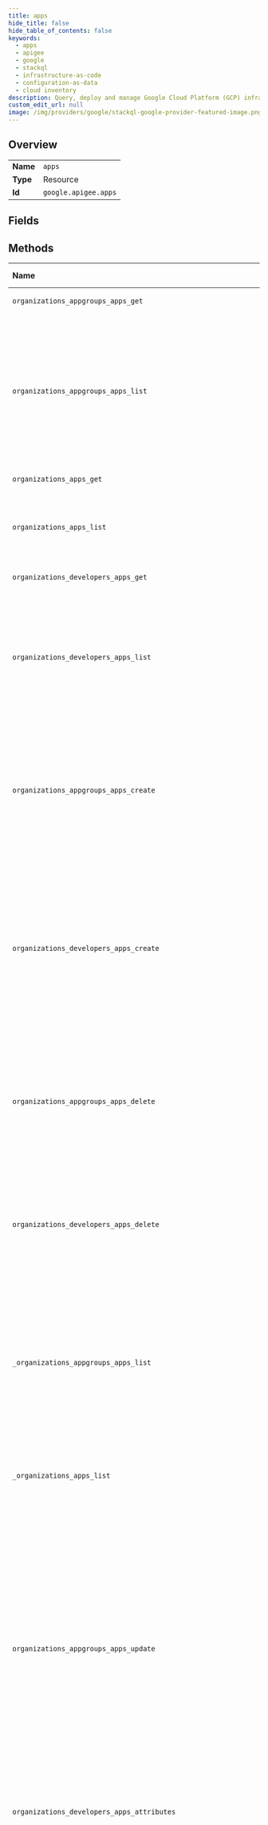 ```yaml
---
title: apps
hide_title: false
hide_table_of_contents: false
keywords:
  - apps
  - apigee
  - google    
  - stackql
  - infrastructure-as-code
  - configuration-as-data
  - cloud inventory
description: Query, deploy and manage Google Cloud Platform (GCP) infrastructure and resources using SQL
custom_edit_url: null
image: /img/providers/google/stackql-google-provider-featured-image.png
---
```

  
    

## Overview
<table><tbody>
<tr><td><b>Name</b></td><td><code>apps</code></td></tr>
<tr><td><b>Type</b></td><td>Resource</td></tr>
<tr><td><b>Id</b></td><td><code>google.apigee.apps</code></td></tr>
</tbody></table>

## Fields
## Methods
| Name | Accessible by | Required Params | Description |
|:-----|:--------------|:----------------|:------------|
| `organizations_appgroups_apps_get` | `SELECT` | `appgroupsId, appsId, organizationsId` | Returns the details for an AppGroup app. |
| `organizations_appgroups_apps_list` | `SELECT` | `appgroupsId, organizationsId` | Lists all apps created by an AppGroup in an Apigee organization. Optionally, you can request an expanded view of the AppGroup apps. Lists all AppGroupApps in an AppGroup. A maximum of 1000 AppGroup apps are returned in the response if PageSize is not specified, or if the PageSize is greater than 1000. |
| `organizations_apps_get` | `SELECT` | `appsId, organizationsId` | Gets the app profile for the specified app ID. |
| `organizations_apps_list` | `SELECT` | `organizationsId` | Lists IDs of apps within an organization that have the specified app status (approved or revoked) or are of the specified app type (developer or company). |
| `organizations_developers_apps_get` | `SELECT` | `appsId, developersId, organizationsId` | Returns the details for a developer app. |
| `organizations_developers_apps_list` | `SELECT` | `developersId, organizationsId` | Lists all apps created by a developer in an Apigee organization. Optionally, you can request an expanded view of the developer apps. A maximum of 100 developer apps are returned per API call. You can paginate the list of deveoper apps returned using the `startKey` and `count` query parameters. |
| `organizations_appgroups_apps_create` | `INSERT` | `appgroupsId, organizationsId` | Creates an app and associates it with an AppGroup. This API associates the AppGroup app with the specified API product and auto-generates an API key for the app to use in calls to API proxies inside that API product. The `name` is the unique ID of the app that you can use in API calls. |
| `organizations_developers_apps_create` | `INSERT` | `developersId, organizationsId` | Creates an app associated with a developer. This API associates the developer app with the specified API product and auto-generates an API key for the app to use in calls to API proxies inside that API product. The `name` is the unique ID of the app that you can use in API calls. The `DisplayName` (set as an attribute) appears in the UI. If you don't set the `DisplayName` attribute, the `name` appears in the UI. |
| `organizations_appgroups_apps_delete` | `DELETE` | `appgroupsId, appsId, organizationsId` | Deletes an AppGroup app. **Note**: The delete operation is asynchronous. The AppGroup app is deleted immediately, but its associated resources, such as app keys or access tokens, may take anywhere from a few seconds to a few minutes to be deleted. |
| `organizations_developers_apps_delete` | `DELETE` | `appsId, developersId, organizationsId` | Deletes a developer app. **Note**: The delete operation is asynchronous. The developer app is deleted immediately, but its associated resources, such as app keys or access tokens, may take anywhere from a few seconds to a few minutes to be deleted. |
| `_organizations_appgroups_apps_list` | `EXEC` | `appgroupsId, organizationsId` | Lists all apps created by an AppGroup in an Apigee organization. Optionally, you can request an expanded view of the AppGroup apps. Lists all AppGroupApps in an AppGroup. A maximum of 1000 AppGroup apps are returned in the response if PageSize is not specified, or if the PageSize is greater than 1000. |
| `_organizations_apps_list` | `EXEC` | `organizationsId` | Lists IDs of apps within an organization that have the specified app status (approved or revoked) or are of the specified app type (developer or company). |
| `organizations_appgroups_apps_update` | `EXEC` | `appgroupsId, appsId, organizationsId` | Updates the details for an AppGroup app. In addition, you can add an API product to an AppGroup app and automatically generate an API key for the app to use when calling APIs in the API product. If you want to use an existing API key for the API product, add the API product to the API key using the UpdateAppGroupAppKey API. Using this API, you cannot update the app name, as it is the primary key used to identify the app and cannot be changed. This API replaces the existing attributes with those specified in the request. Include or exclude any existing attributes that you want to retain or delete, respectively. |
| `organizations_developers_apps_attributes` | `EXEC` | `appsId, developersId, organizationsId` | Updates attributes for a developer app. This API replaces the current attributes with those specified in the request. |
| `organizations_developers_apps_generate_key_pair_or_update_developer_app_status` | `EXEC` | `appsId, developersId, organizationsId` | Manages access to a developer app by enabling you to: * Approve or revoke a developer app * Generate a new consumer key and secret for a developer app To approve or revoke a developer app, set the `action` query parameter to `approve` or `revoke`, respectively, and the `Content-Type` header to `application/octet-stream`. If a developer app is revoked, none of its API keys are valid for API calls even though the keys are still approved. If successful, the API call returns the following HTTP status code: `204 No Content` To generate a new consumer key and secret for a developer app, pass the new key/secret details. Rather than replace an existing key, this API generates a new key. In this case, multiple key pairs may be associated with a single developer app. Each key pair has an independent status (`approve` or `revoke`) and expiration time. Any approved, non-expired key can be used in an API call. For example, if you're using API key rotation, you can generate new keys with expiration times that overlap keys that are going to expire. You might also generate a new consumer key/secret if the security of the original key/secret is compromised. The `keyExpiresIn` property defines the expiration time for the API key in milliseconds. If you don't set this property or set it to `-1`, the API key never expires. **Notes**: * When generating a new key/secret, this API replaces the existing attributes, notes, and callback URLs with those specified in the request. Include or exclude any existing information that you want to retain or delete, respectively. * To migrate existing consumer keys and secrets to hybrid from another system, see the CreateDeveloperAppKey API. |
| `organizations_developers_apps_update` | `EXEC` | `appsId, developersId, organizationsId` | Updates the details for a developer app. In addition, you can add an API product to a developer app and automatically generate an API key for the app to use when calling APIs in the API product. If you want to use an existing API key for the API product, add the API product to the API key using the UpdateDeveloperAppKey API. Using this API, you cannot update the following: * App name as it is the primary key used to identify the app and cannot be changed. * Scopes associated with the app. Instead, use the ReplaceDeveloperAppKey API. This API replaces the existing attributes with those specified in the request. Include or exclude any existing attributes that you want to retain or delete, respectively. |
